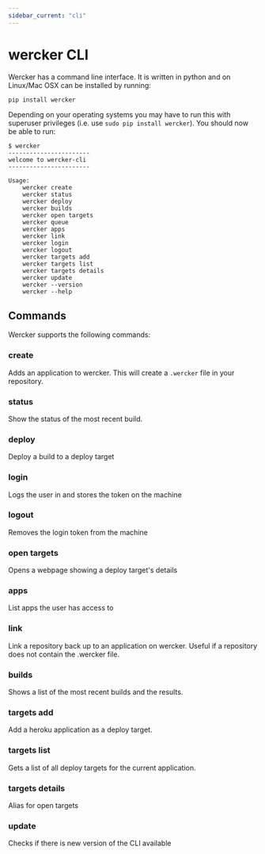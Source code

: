 ```yaml
---
sidebar_current: "cli"
---
```


# wercker CLI

Wercker has a command line interface. It is written in python and on Linux/Mac OSX can be installed by running:

	pip install wercker

Depending on your operating systems you may have to run this with superuser privileges (i.e. use `sudo pip install wercker`). You should now be able to run:

	$ wercker
	-----------------------
	welcome to wercker-cli
	-----------------------

	Usage:
	    wercker create
	    wercker status
	    wercker deploy
	    wercker builds
	    wercker open targets
	    wercker queue
	    wercker apps
	    wercker link
	    wercker login
	    wercker logout
	    wercker targets add
	    wercker targets list
	    wercker targets details
      	wercker update
	    wercker --version
	    wercker --help

## Commands
Wercker supports the following commands:

### create
Adds an application to wercker. This will create a `.wercker` file in
your repository.

### status
Show the status of the most recent build.

### deploy
Deploy a build to a deploy target

### login
Logs the user in and stores the token on the machine

### logout
Removes the login token from the machine

### open targets
Opens a webpage showing a deploy target's details
### apps
List apps the user has access to

### link
Link a repository back up to an application on wercker. Useful if a repository does not contain the .wercker file.

### builds
Shows a list of the most recent builds and the results.

### targets add
Add a heroku application as a deploy target.

### targets list
Gets a list of all deploy targets for the current application.

### targets details
Alias for open targets

### update
Checks if there is new version of the CLI available

